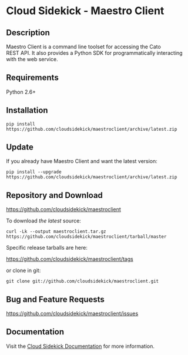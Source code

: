 # Cloud Sidekick - Maestro Client

## Description

Maestro Client is a command line toolset for accessing the Cato  
REST API. It also provides a Python SDK for programmatically 
interacting with the web service.

## Requirements

Python 2.6+ 

## Installation

```
pip install https://github.com/cloudsidekick/maestroclient/archive/latest.zip
```
## Update

If you already have Maestro Client and want the latest version:

```
pip install --upgrade https://github.com/cloudsidekick/maestroclient/archive/latest.zip
```

## Repository and Download

https://github.com/cloudsidekick/maestroclient

To download _the latest_ source:

```
curl -Lk --output maestroclient.tar.gz https://github.com/cloudsidekick/maestroclient/tarball/master
```

Specific release tarballs are here:

https://github.com/cloudsidekick/maestroclient/tags

or clone in git:

```
git clone git://github.com/cloudsidekick/maestroclient.git
```

## Bug and Feature Requests

https://github.com/cloudsidekick/maestroclient/issues

## Documentation

Visit the [Cloud Sidekick Documentation](http://docs.cloudsidekick.com/docs/cato/restapi/cato-client.html) for more information.
